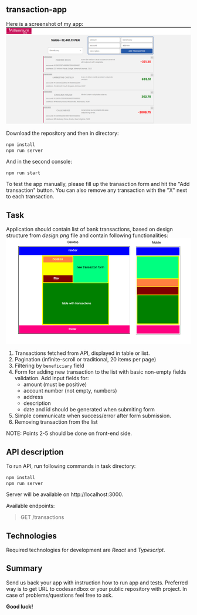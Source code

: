 ## transaction-app
Here is a screenshot of my app:
![](./solution.png)

Download the repository and then in directory:

    npm install
    npm run server

And in the second console:

    npm run start

To test the app manually, please fill up the tranasction form and hit the "Add transaction" button. You can also remove any transaction with the "X" next to each transaction.


## Task
Application should contain list of bank transactions, based on design structure from _design.png_ file and contain following functionalities:
![](./design.png)
1.  Transactions fetched from API, displayed in table or list.
2.  Pagination (infinite-scroll or traditional, 20 items per page)
3.  Filtering by `beneficiary` field
4.  Form for adding new transaction to the list with basic non-empty fields validation. Add input fields for:
    -   amount (must be positive)
    -   account number (not empty, numbers)
    -   address
    -   description
    -   date and id should be generated when submiting form
5.  Simple communicate when success/error after form submission.
6.  Removing transaction from the list

NOTE: Points 2-5 should be done on front-end side.

## API description

To run API, run following commands in task directory:

    npm install
    npm run server

Server will be available on http://localhost:3000.

Available endpoints:

> GET /transactions

## Technologies

Required technologies for development are _React_ and _Typescript_.

## Summary

Send us back your app with instruction how to run app and tests. Preferred way is to get URL to codesandbox or your public repository with project. In case of problems/questions feel free to ask.

**Good luck!**
